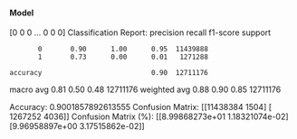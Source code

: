 #### Model
[0 0 0 ... 0 0 0]
Classification Report:
              precision    recall  f1-score   support

           0       0.90      1.00      0.95  11439888
           1       0.73      0.00      0.01   1271288

    accuracy                           0.90  12711176
   macro avg       0.81      0.50      0.48  12711176
weighted avg       0.88      0.90      0.85  12711176

Accuracy: 0.9001857892613555
Confusion Matrix:
[[11438384     1504]
 [ 1267252     4036]]
Confusion Matrix (%):
[[8.99868273e+01 1.18321074e-02]
 [9.96958897e+00 3.17515862e-02]]
